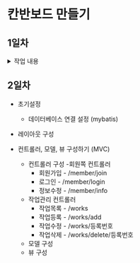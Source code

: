 # 칸반보드 만들기

## 1일차
<details>
    <summary>작업 내용</summary>
    1. 의존성 추가<br>
    2. 톰캣 서버 셋팅<br>
</details>

## 2일차

* 초기설정
  - 데이터베이스 연결 설정 (mybatis)

* 레이아웃 구성
* 컨트롤러, 모델, 뷰 구성하기 (MVC)
    - 컨트롤러 구성
      -회원쪽 컨트롤러
        - 회원가입 - /member/join
        - 로그인 - /member/login
        - 정보수정 - /member/info
     - 작업관리 컨트롤러
        - 작업목록 - /works
        - 작업등록 - /works/add
        - 작업수정 - /works/등록번호
        - 작업삭제 - /works/delete/등록번호
    - 모델 구성
    - 뷰 구성
